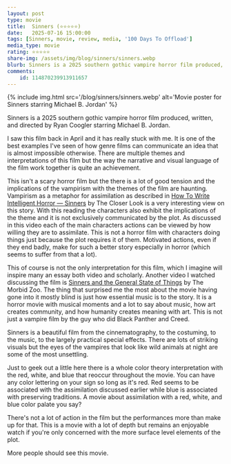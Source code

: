 ```yaml
---
layout: post
type: movie
title:  Sinners (⭐⭐⭐⭐⭐)
date:   2025-07-16 15:00:00
tags: [Sinners, movie, review, media, '100 Days To Offload']
media_type: movie
rating: ⭐⭐⭐⭐⭐
share-img: /assets/img/blog/sinners/sinners.webp
blurb: Sinners is a 2025 southern gothic vampire horror film produced, written, and directed by Ryan Coogler starring Michael B. Jordan.
comments: 
    id: 114870239913911657
---
```


{% include img.html src='/blog/sinners/sinners.webp' alt='Movie poster for Sinners starring Michael B. Jordan' %}

Sinners is a 2025 southern gothic vampire horror film produced, written, and directed by Ryan Coogler starring Michael B. Jordan.  

I saw this film back in April and it has really stuck with me. It is one of the best examples I've seen of how genre films can communicate an idea that is almost impossible otherwise. There are multiple themes and interpretations of this film but the way the narrative and visual language of the film work together is quite an achievement.

This isn't a scary horror film but the there is a lot of good tension and the implications of the vampirism with the themes of the film are haunting. Vampirism as a metaphor for assimilation as described in [How To Write Intelligent Horror — Sinners] by The Closer Look is a very interesting view on this story. With this reading the characters also exhibit the implications of the theme and it is not exclusively communicated by the plot. As discussed in this video each of the main characters actions can be viewed by how willing they are to assimilate. This is not a horror film with characters doing things just because the plot requires it of them. Motivated actions, even if they end badly, make for such a better story especially in horror (which seems to suffer from that a lot).

This of course is not the only interpretation for this film, which I imagine will inspire many an essay both video and scholarly. Another video I watched discussing the film is [Sinners and the General State of Things] by The Morbid Zoo. The thing that surprised me the most about the movie having gone into it mostly blind is just how essential music is to the story. It is a horror movie with musical moments and a lot to say about music, how art creates community, and how humanity creates meaning with art. This is not just a vampire film by the guy who did Black Panther and Creed.

Sinners is a beautiful film from the cinnematography, to the costuming, to the music, to the largely practical special effects. There are lots of striking visuals but the eyes of the vampires that look like wild animals at night are some of the most unsettling. 

Just to geek out a little here there is a whole color theory interpretation with the red, white, and blue that reoccur throughout the movie. You can have any color lettering on your sign so long as it's red. Red seems to be associated with the assimilation discussed earlier while blue is associated with preserving traditions. A movie about assimilation with a red, white, and blue color palate you say?

There's not a lot of action in the film but the performances more than make up for that. This is a movie with a lot of depth but remains an enjoyable watch if you're only concerned with the more surface level elements of the plot. 

More people should see this movie.

[How To Write Intelligent Horror — Sinners]: https://www.youtube.com/watch?v=vkDRSgo6tdo
[Sinners and the General State of Things]: https://www.youtube.com/watch?v=s0rpCUIYVJg